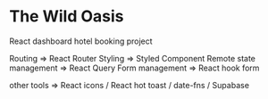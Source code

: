 # The Wild Oasis

React dashboard hotel booking project


Routing => React Router
Styling => Styled Component
Remote state management => React Query
Form management => React hook form

other tools => React icons / React hot toast / date-fns / Supabase

